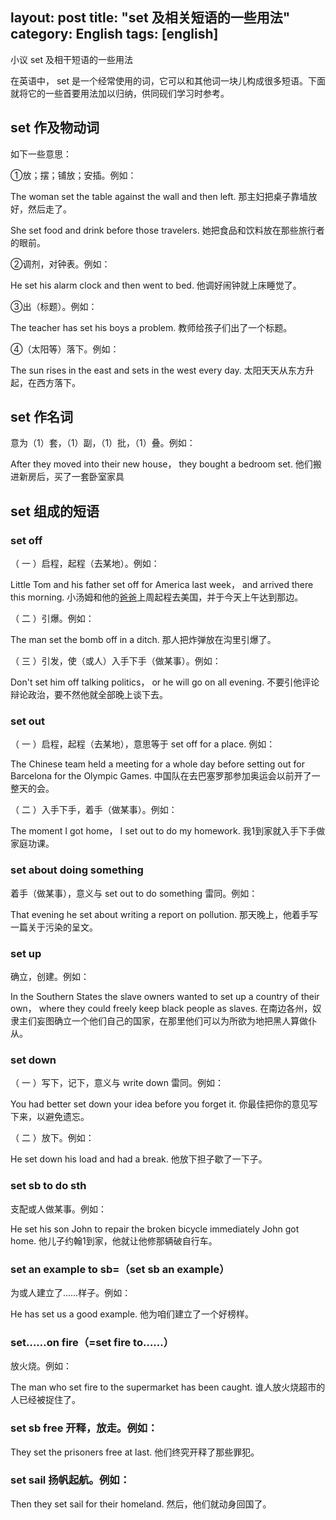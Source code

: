 layout: post
title: "set 及相关短语的一些用法"
category: English
tags: [english]
---

小议 set 及相干短语的一些用法

在英语中， set 是一个经常使用的词，它可以和其他词一块儿构成很多短语。下面就将它的一些首要用法加以归纳，供同砚们学习时参考。

<!--more-->

## set 作及物动词

如下一些意思：

①放；摆；铺放；安插。例如：

The woman set the table against the wall and then left. 那主妇把桌子靠墙放好，然后走了。

She set food and drink before those travelers. 她把食品和饮料放在那些旅行者的眼前。

②调剂，对钟表。例如：

He set his alarm clock and then went to bed. 他调好闹钟就上床睡觉了。

③出（标题）。例如：

The teacher has set his boys a problem. 教师给孩子们出了一个标题。

④（太阳等）落下。例如：

The sun rises in the east and sets in the west every day. 太阳天天从东方升起，在西方落下。

## set 作名词

意为（1）套，（1）副，（1）批，（1）叠。例如：

After they moved into their new house， they bought a bedroom set. 他们搬进新房后，买了一套卧室家具

## set 组成的短语

### set off

（ 一 ）启程，起程（去某地）。例如：

Little Tom and his father set off for America last week， and arrived there this morning. 小汤姆和他的[爸爸](http://www.leteach.com/zt-10/)上周起程去美国，并于今天上午达到那边。

（ 二 ）引爆。例如：

The man set the bomb off in a ditch. 那人把炸弹放在沟里引爆了。

（ 三 ）引发，使（或人）入手下手（做某事）。例如：

Don't set him off talking politics， or he will go on all evening. 不要引他评论辩论政治，要不然他就全部晚上谈下去。

### set out

（ 一 ）启程，起程（去某地），意思等于 set off for a place. 例如：

The Chinese team held a meeting for a whole day before setting out for Barcelona for the Olympic Games. 中国队在去巴塞罗那参加奥运会以前开了一整天的会。

（ 二 ）入手下手，着手（做某事）。例如：

The moment I got home， I set out to do my homework. 我1到家就入手下手做家庭功课。

### set about doing something 

着手（做某事），意义与 set out to do something 雷同。例如：

That evening he set about writing a report on pollution. 那天晚上，他着手写一篇关于污染的呈文。

### set up 

确立，创建。例如：

In the Southern States the slave owners wanted to set up a country of their own， where they could freely keep black people as slaves. 在南边各州，奴隶主们妄图确立一个他们自己的国家，在那里他们可以为所欲为地把黑人算做仆从。

### set down

（ 一 ）写下，记下，意义与 write down 雷同。例如：

You had better set down your idea before you forget it. 你最佳把你的意见写下来，以避免遗忘。

（ 二 ）放下。例如：

He set down his load and had a break. 他放下担子歇了一下子。

### set sb to do sth 

支配或人做某事。例如：

He set his son John to repair the broken bicycle immediately John got home. 他儿子约翰1到家，他就让他修那辆破自行车。

### set an example to sb=（set sb an example） 

为或人建立了……样子。例如：

He has set us a good example. 他为咱们建立了一个好榜样。

### set……on fire（=set fire to……） 

放火烧。例如：

The man who set fire to the supermarket has been caught. 谁人放火烧超市的人已经被捉住了。

### set sb free 开释，放走。例如：

They set the prisoners free at last. 他们终究开释了那些罪犯。

### set sail 扬帆起航。例如：

Then they set sail for their homeland. 然后，他们就动身回国了。